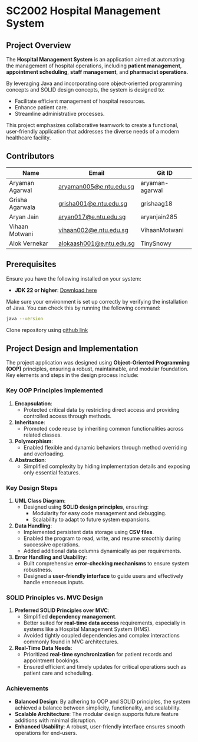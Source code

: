 # SC2002 Hospital Management System

## Project Overview
The **Hospital Management System** is an application aimed at automating the management of hospital operations, including **patient management**, **appointment scheduling**, **staff management**, and **pharmacist operations**. 

By leveraging Java and incorporating core object-oriented programming concepts and SOLID design concepts, the system is designed to:
- Facilitate efficient management of hospital resources.
- Enhance patient care.
- Streamline administrative processes.

This project emphasizes collaborative teamwork to create a functional, user-friendly application that addresses the diverse needs of a modern healthcare facility.

## Contributors

| Name            | Email                      | Git ID            |
|------------------|----------------------------|-------------------|
| Aryaman Agarwal | aryaman005@e.ntu.edu.sg    | aryaman-agarwal   |
| Grisha Agarwala | grisha001@e.ntu.edu.sg     | grishaag18        |
| Aryan Jain      | aryan017@e.ntu.edu.sg      | aryanjain285      |
| Vihaan Motwani  | vihaan002@e.ntu.edu.sg     | VihaanMotwani     |
| Alok Vernekar   | alokaash001@e.ntu.edu.sg   | TinySnowy         |


## Prerequisites

Ensure you have the following installed on your system:

- **JDK 22 or higher**: [Download here](https://www.oracle.com/java/technologies/javase/jdk22-archive-downloads.html) 

Make sure your environment is set up correctly by verifying the installation of Java. You can check this by running the following command:

```bash
java --version
```
Clone repository using [github link](https://github.com/TinySnowy/SC2002HMS)

## Project Design and Implementation

The project application was designed using **Object-Oriented Programming (OOP)** principles, ensuring a robust, maintainable, and modular foundation. Key elements and steps in the design process include:

### Key OOP Principles Implemented
1. **Encapsulation**:  
   - Protected critical data by restricting direct access and providing controlled access through methods.
2. **Inheritance**:  
   - Promoted code reuse by inheriting common functionalities across related classes.
3. **Polymorphism**:  
   - Enabled flexible and dynamic behaviors through method overriding and overloading.
4. **Abstraction**:  
   - Simplified complexity by hiding implementation details and exposing only essential features.

### Key Design Steps

1. **UML Class Diagram**:
   - Designed using **SOLID design principles**, ensuring:
     - Modularity for easy code management and debugging.
     - Scalability to adapt to future system expansions.
2. **Data Handling**:
   - Implemented persistent data storage using **CSV files**.
   - Enabled the program to read, write, and resume smoothly during successive operations.
   - Added additional data columns dynamically as per requirements.
3. **Error Handling and Usability**:
   - Built comprehensive **error-checking mechanisms** to ensure system robustness.
   - Designed a **user-friendly interface** to guide users and effectively handle erroneous inputs.

### SOLID Principles vs. MVC Design

1. **Preferred SOLID Principles over MVC**:
   - Simplified **dependency management**.
   - Better suited for **real-time data access** requirements, especially in systems like a Hospital Management System (HMS).
   - Avoided tightly coupled dependencies and complex interactions commonly found in MVC architectures.
2. **Real-Time Data Needs**:
   - Prioritized **real-time synchronization** for patient records and appointment bookings.
   - Ensured efficient and timely updates for critical operations such as patient care and scheduling.

### Achievements
- **Balanced Design**: By adhering to OOP and SOLID principles, the system achieved a balance between simplicity, functionality, and scalability.
- **Scalable Architecture**: The modular design supports future feature additions with minimal disruption.
- **Enhanced Usability**: A robust, user-friendly interface ensures smooth operations for end-users.


